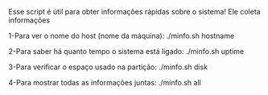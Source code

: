 Esse script é útil para obter informações rápidas sobre o sistema! Ele coleta informações

1-Para ver o nome do host (nome da máquina): ./minfo.sh hostname

2-Para saber há quanto tempo o sistema está ligado: ./minfo.sh uptime

3-Para verificar o espaço usado na partição: ./minfo.sh disk

4-Para mostrar todas as informações juntas: ./minfo.sh all